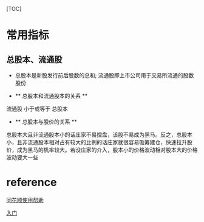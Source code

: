 
[TOC]

# 常用指标

## 总股本、流通股

- 总股本是新股发行前后股数的总和; 流通股即上市公司用于交易所流通的股数股份

- ** 总股本和流通股本的关系 **

流通股 小于或等于 总股本

- ** 总股本与股价的关系 **

总股本大且非流通股本小的话庄家不易控盘，该股不易成为黑马。反之，总股本小，且非流通股本相对占有较大的比例的话庄家就很容易吸筹建仓，快速拉升股价，成为黑马的机率较大。若没庄家的介入，股本小的价格波动相对股本大的价格波动要大一些




# reference

[同花顺使用帮助](http://www.10jqka.com.cn/ex_info/man_html/)

[入门](http://www.10jqka.com.cn/ex_info/man_flash/dhjc_page1.html)
